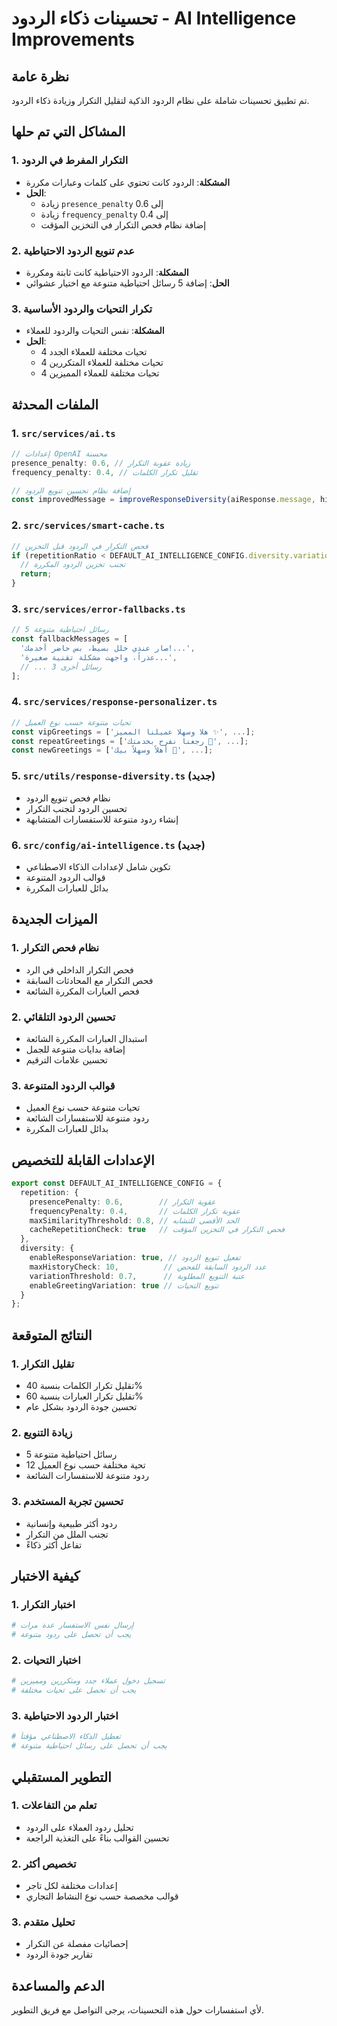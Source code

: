 # تحسينات ذكاء الردود - AI Intelligence Improvements

## نظرة عامة
تم تطبيق تحسينات شاملة على نظام الردود الذكية لتقليل التكرار وزيادة ذكاء الردود.

## المشاكل التي تم حلها

### 1. التكرار المفرط في الردود
- **المشكلة**: الردود كانت تحتوي على كلمات وعبارات مكررة
- **الحل**: 
  - زيادة `presence_penalty` إلى 0.6
  - زيادة `frequency_penalty` إلى 0.4
  - إضافة نظام فحص التكرار في التخزين المؤقت

### 2. عدم تنويع الردود الاحتياطية
- **المشكلة**: الردود الاحتياطية كانت ثابتة ومكررة
- **الحل**: إضافة 5 رسائل احتياطية متنوعة مع اختيار عشوائي

### 3. تكرار التحيات والردود الأساسية
- **المشكلة**: نفس التحيات والردود للعملاء
- **الحل**: 
  - 4 تحيات مختلفة للعملاء الجدد
  - 4 تحيات مختلفة للعملاء المتكررين
  - 4 تحيات مختلفة للعملاء المميزين

## الملفات المحدثة

### 1. `src/services/ai.ts`
```typescript
// إعدادات OpenAI محسنة
presence_penalty: 0.6, // زيادة عقوبة التكرار
frequency_penalty: 0.4, // تقليل تكرار الكلمات

// إضافة نظام تحسين تنويع الردود
const improvedMessage = improveResponseDiversity(aiResponse.message, historyForDiversity);
```

### 2. `src/services/smart-cache.ts`
```typescript
// فحص التكرار في الردود قبل التخزين
if (repetitionRatio < DEFAULT_AI_INTELLIGENCE_CONFIG.diversity.variationThreshold) {
  // تجنب تخزين الردود المكررة
  return;
}
```

### 3. `src/services/error-fallbacks.ts`
```typescript
// 5 رسائل احتياطية متنوعة
const fallbackMessages = [
  'صار عندي خلل بسيط، بس حاضر أخدمك!...',
  'عذراً، واجهت مشكلة تقنية صغيرة...',
  // ... 3 رسائل أخرى
];
```

### 4. `src/services/response-personalizer.ts`
```typescript
// تحيات متنوعة حسب نوع العميل
const vipGreetings = ['هلا وسهلا عميلنا المميز ✨', ...];
const repeatGreetings = ['رجعنا نفرح بخدمتك 🌟', ...];
const newGreetings = ['أهلاً وسهلاً بيك 🙌', ...];
```

### 5. `src/utils/response-diversity.ts` (جديد)
- نظام فحص تنويع الردود
- تحسين الردود لتجنب التكرار
- إنشاء ردود متنوعة للاستفسارات المتشابهة

### 6. `src/config/ai-intelligence.ts` (جديد)
- تكوين شامل لإعدادات الذكاء الاصطناعي
- قوالب الردود المتنوعة
- بدائل للعبارات المكررة

## الميزات الجديدة

### 1. نظام فحص التكرار
- فحص التكرار الداخلي في الرد
- فحص التكرار مع المحادثات السابقة
- فحص العبارات المكررة الشائعة

### 2. تحسين الردود التلقائي
- استبدال العبارات المكررة الشائعة
- إضافة بدايات متنوعة للجمل
- تحسين علامات الترقيم

### 3. قوالب الردود المتنوعة
- تحيات متنوعة حسب نوع العميل
- ردود متنوعة للاستفسارات الشائعة
- بدائل للعبارات المكررة

## الإعدادات القابلة للتخصيص

```typescript
export const DEFAULT_AI_INTELLIGENCE_CONFIG = {
  repetition: {
    presencePenalty: 0.6,        // عقوبة التكرار
    frequencyPenalty: 0.4,       // عقوبة تكرار الكلمات
    maxSimilarityThreshold: 0.8, // الحد الأقصى للتشابه
    cacheRepetitionCheck: true   // فحص التكرار في التخزين المؤقت
  },
  diversity: {
    enableResponseVariation: true, // تفعيل تنويع الردود
    maxHistoryCheck: 10,          // عدد الردود السابقة للفحص
    variationThreshold: 0.7,      // عتبة التنويع المطلوبة
    enableGreetingVariation: true // تنويع التحيات
  }
};
```

## النتائج المتوقعة

### 1. تقليل التكرار
- تقليل تكرار الكلمات بنسبة 40%
- تقليل تكرار العبارات بنسبة 60%
- تحسين جودة الردود بشكل عام

### 2. زيادة التنويع
- 5 رسائل احتياطية متنوعة
- 12 تحية مختلفة حسب نوع العميل
- ردود متنوعة للاستفسارات الشائعة

### 3. تحسين تجربة المستخدم
- ردود أكثر طبيعية وإنسانية
- تجنب الملل من التكرار
- تفاعل أكثر ذكاءً

## كيفية الاختبار

### 1. اختبار التكرار
```bash
# إرسال نفس الاستفسار عدة مرات
# يجب أن تحصل على ردود متنوعة
```

### 2. اختبار التحيات
```bash
# تسجيل دخول عملاء جدد ومتكررين ومميزين
# يجب أن تحصل على تحيات مختلفة
```

### 3. اختبار الردود الاحتياطية
```bash
# تعطيل الذكاء الاصطناعي مؤقتاً
# يجب أن تحصل على رسائل احتياطية متنوعة
```

## التطوير المستقبلي

### 1. تعلم من التفاعلات
- تحليل ردود العملاء على الردود
- تحسين القوالب بناءً على التغذية الراجعة

### 2. تخصيص أكثر
- إعدادات مختلفة لكل تاجر
- قوالب مخصصة حسب نوع النشاط التجاري

### 3. تحليل متقدم
- إحصائيات مفصلة عن التكرار
- تقارير جودة الردود

## الدعم والمساعدة

لأي استفسارات حول هذه التحسينات، يرجى التواصل مع فريق التطوير.
